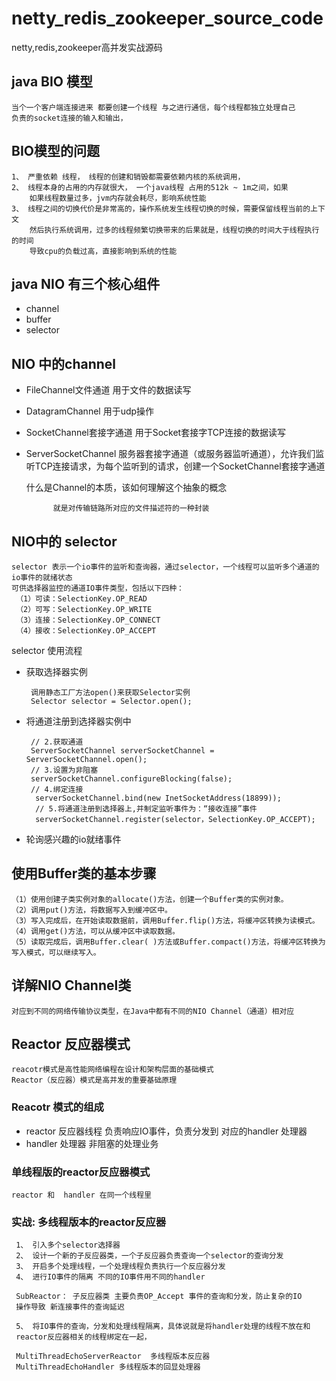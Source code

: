 # netty_redis_zookeeper_source_code
netty,redis,zookeeper高并发实战源码


## java BIO 模型
    当个一个客户端连接进来 都要创建一个线程 与之进行通信，每个线程都独立处理自己
    负责的socket连接的输入和输出，
## BIO模型的问题
    1、 严重依赖 线程， 线程的创建和销毁都需要依赖内核的系统调用，
    2、 线程本身的占用的内存就很大， 一个java线程 占用的512k ~ 1m之间，如果
        如果线程数量过多，jvm内存就会耗尽，影响系统性能
    3、 线程之间的切换代价是非常高的，操作系统发生线程切换的时候，需要保留线程当前的上下文
        然后执行系统调用，过多的线程频繁切换带来的后果就是，线程切换的时间大于线程执行的时间
        导致cpu的负载过高，直接影响到系统的性能
       
       
## java NIO 有三个核心组件
* channel
* buffer
* selector

## NIO 中的channel
* FileChannel文件通道  用于文件的数据读写
* DatagramChannel 用于udp操作
* SocketChannel套接字通道 用于Socket套接字TCP连接的数据读写
* ServerSocketChannel 服务器套接字通道（或服务器监听通道），允许我们监听TCP连接请求，为每个监听到的请求，创建一个SocketChannel套接字通道

    什么是Channel的本质，该如何理解这个抽象的概念
            
            就是对传输链路所对应的文件描述符的一种封装
    
##  NIO中的 selector
    selector 表示一个io事件的监听和查询器，通过selector，一个线程可以监听多个通道的io事件的就绪状态
    可供选择器监控的通道IO事件类型，包括以下四种：
     （1）可读：SelectionKey.OP_READ
     （2）可写：SelectionKey.OP_WRITE 
     （3）连接：SelectionKey.OP_CONNECT 
     （4）接收：SelectionKey.OP_ACCEPT   
     
selector 使用流程
*  获取选择器实例
        
        调用静态工厂方法open()来获取Selector实例 
        Selector selector = Selector.open();
*  将通道注册到选择器实例中

        // 2.获取通道 
        ServerSocketChannel serverSocketChannel = ServerSocketChannel.open(); 
        // 3.设置为非阻塞
        serverSocketChannel.configureBlocking(false);
        // 4.绑定连接
         serverSocketChannel.bind(new InetSocketAddress(18899)); 
         // 5.将通道注册到选择器上,并制定监听事件为：“接收连接”事件 
         serverSocketChannel.register(selector，SelectionKey.OP_ACCEPT);
*  轮询感兴趣的io就绪事件   
## 使用Buffer类的基本步骤
    （1）使用创建子类实例对象的allocate()方法，创建一个Buffer类的实例对象。
    （2）调用put()方法，将数据写入到缓冲区中。
    （3）写入完成后，在开始读取数据前，调用Buffer.flip()方法，将缓冲区转换为读模式。
    （4）调用get()方法，可以从缓冲区中读取数据。
    （5）读取完成后，调用Buffer.clear( )方法或Buffer.compact()方法，将缓冲区转换为写入模式，可以继续写入。
    
## 详解NIO Channel类
    对应到不同的网络传输协议类型，在Java中都有不同的NIO Channel（通道）相对应
    
## Reactor 反应器模式

    reacotr模式是高性能网络编程在设计和架构层面的基础模式
    Reactor（反应器）模式是高并发的重要基础原理
    
### Reacotr 模式的组成
* reactor 反应器线程 负责响应IO事件，负责分发到 对应的handler 处理器
* handler 处理器 非阻塞的处理业务


### 单线程版的reactor反应器模式
    reactor 和  handler 在同一个线程里
    
### 实战: 多线程版本的reactor反应器

     1、 引入多个selector选择器
     2、 设计一个新的子反应器类，一个子反应器负责查询一个selector的查询分发
     3、 开启多个处理线程，一个处理线程负责执行一个反应器分发
     4、 进行IO事件的隔离 不同的IO事件用不同的handler 
     
     SubReactor： 子反应器类 主要负责OP_Accept 事件的查询和分发，防止复杂的IO
     操作导致 新连接事件的查询延迟
     
     5、 将IO事件的查询，分发和处理线程隔离，具体说就是将handler处理的线程不放在和
     reactor反应器相关的线程绑定在一起，
     
     MultiThreadEchoServerReactor  多线程版本反应器
     MultiThreadEchoHandler 多线程版本的回显处理器

